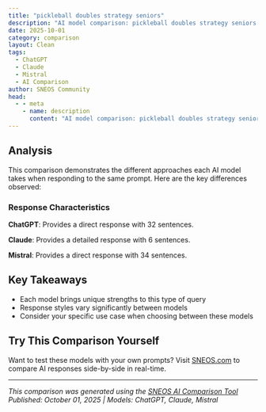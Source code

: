 ```yaml
---
title: "pickleball doubles strategy seniors"
description: "AI model comparison: pickleball doubles strategy seniors..."
date: 2025-10-01
category: comparison
layout: Clean
tags:
  - ChatGPT
  - Claude
  - Mistral
  - AI Comparison
author: SNEOS Community
head:
  - - meta
    - name: description
      content: "AI model comparison: pickleball doubles strategy seniors..."
---
```


<ChatComparison
  title="pickleball doubles strategy seniors"
  prompt="pickleball doubles strategy seniors"
  :responses='{
    "ChatGPT": "Certainly! Here are some pickleball doubles strategies specifically tailored for senior players, focusing on maximizing strengths while minimizing strain and risk of injury:\n\n### 1. **Positioning and Court Coverage**\n- **Stay near the Non-Volley Zone (NVZ) line:** This is often called the \u0022kitchen line.\u0022 Holding this position lets you intercept easy volleys and puts pressure on your opponents.\n- **Side-by-side formation:** Instead of one behind the other, stand side-by-side to cover the width of the court efficiently without overexerting.\n- **Communicate with partner:** Constantly talk to avoid confusion and cover the court better.\n\n### 2. **Shot Selection**\n- **Use soft shots:** Dinks (soft, controlled shots into the kitchen) force opponents to move and can create openings.\n- **Avoid power shots:** Seniors often benefit more from accuracy and placement rather than power.\n- **Lobs:** Use lobs sparingly to push opponents back, but avoid high lobs that force you to move a lot.\n- **Target opponent\u2019s weaker side:** Observe which opponent has a weaker backhand or movement and direct shots there.\n\n### 3. **Pace and Movement**\n- **Gentle and deliberate footwork:** Avoid quick, sudden sprints. Instead, use small, controlled steps to maintain balance and conserve energy.\n- **Stay relaxed:** Tension increases fatigue and injury risk.\n- **Use angles:** Play angled shots to open the court rather than straight drives that involve chasing the ball.\n\n### 4. **Serving and Returning**\n- **Consistent serves:** Focus on placing serves deep and near the sidelines rather than power serving.\n- **Returns deep:** Deep returns push opponents back rather than giving them easy volleys at the net.\n\n### 5. **Mental Strategy**\n- **Patience:** Wait for the right moment to attack rather than forcing shots.\n- **Play high-percentage shots:** Avoid unnecessary risks.\n- **Enjoy the game:** Keeping a positive attitude reduces stress and improves performance.\n\n### 6. **Physical Preparation**\n- **Warm up and stretch:** Seniors should always properly warm up and stretch to prevent injury.\n- **Stay hydrated:** Helps maintain energy throughout the game.\n\n---\n\n### Summary Tips:\n- Stay close to the kitchen line.\n- Use dinks and placement over power.\n- Communicate constantly.\n- Play smart and conserve energy.\n- Watch opponents for weaknesses.\n\nWould you like specific drills or partner exercises to practice these strategies?",
    "Claude": "Here are key pickleball doubles strategies tailored for senior players:\n\n## **Court Positioning**\n\n**Stay Side-by-Side**\n- Move as a unit across the court\n- Maintain parallel positioning to avoid gaps\n- Both players should be at the same depth (both at baseline or both at kitchen line)\n\n**Get to the Kitchen Line**\n- This is the most important strategic position in pickleball\n- Move forward together after serving/returning\n- Control the net to put pressure on opponents\n\n## **Shot Selection \u0026 Placement**\n\n**Third Shot Strategy**\n- Use soft drop shots to neutralize aggressive returns\n- Aim for the opponent\u0027s feet or the kitchen\n- Be patient - it may take several shots to get to the net\n\n**Target the Middle**\n- Hit between opponents to create confusion\n- Forces communication and often results in weaker returns\n- Reduces sharp angles\n\n**Dink Game Excellence**\n- Master soft, controlled shots at the kitchen\n- Keep dinks low and in the kitchen zone\n- Use dinks to move opponents and create openings\n\n## **Communication \u0026 Teamwork**\n\n**Call Shots Clearly**\n- \u0022Mine!\u0022 or \u0022Yours!\u0022 on balls down the middle\n- \u0022Switch!\u0022 when crossing sides\n- \u0022Up!\u0022 or \u0022Back!\u0022 for positioning\n\n**Cover Your Partner**\n- If partner moves wide, slide over to cover the middle\n- Back up partner on difficult shots\n\n## **Senior-Specific Adaptations**\n\n**Energy Conservation**\n- Choose placement over power\n- Let difficult balls go out rather than making risky plays\n- Use strategy and patience instead of athleticism\n\n**Leverage Experience**\n- Focus on consistency over winners\n- Use angles and placement rather than speed\n- Force opponents into errors rather than hitting outright winners\n\n## **Common Formations**\n\n**Both Back (Defensive)**\n- Used when receiving serve or under pressure\n- Both players at baseline\n- Focus on getting back to offensive position\n\n**Both Up (Offensive)**\n- The ideal position - both at kitchen line\n- Maximum court coverage and attack options\n- Can hit down on opponents\u0027 shots\n\n**One Up, One Back**\n- Temporary transition position only\n- Move quickly to get both players at same level\n\n## **Key Tips for Seniors**\n\n- **Patience is power** - let the point develop\n- **Consistency beats power** - keep the ball in play\n- **Use soft hands** - many points are won with finesse, not force\n- **Watch the ball** - focus on clean contact\n- **Stay positive** - encourage your partner throughout the match\n\nThe key to senior doubles success is playing smart, staying consistent, and using experience and strategy to overcome any physical limitations.",
    "Mistral": "Pickleball doubles strategy for seniors focuses on smart positioning, consistent play, and effective communication. Here are some key strategies to consider:\n\n1. **Positioning and Court Awareness:**\n   - Always try to be in the ready position (feet shoulder-width apart, knees slightly bent, paddle up) when your opponents are about to hit the ball.\n   - The player in the backcourt should generally stay in the middle, while the player at the non-volley zone (NVZ) line should move side to side to cover shots.\n   - Avoid being drawn out of position by opponents\u0027 lobs or drops.\n\n2. **Consistent and Smart Shots:**\n   - Focus on consistency rather than power. Keep the ball in play and make your opponents make the mistakes.\n   - Use soft shots and dinks (gentle shots that just clear the net and land in the NVZ) to set up points.\n   - Be patient and wait for the right opportunity to put away a winner.\n\n3. **Communication:**\n   - Clearly communicate \u0022yours\u0022 or \u0022mine\u0022 to avoid confusion and ensure that one player takes the shot.\n   - Use signals or calls to indicate when you\u0027re going to lob, drive, or poach.\n\n4. **Serve and Return:**\n   - Develop a consistent and reliable serve. Consider using a high soft serve to make your opponents generate their own power, which can lead to errors.\n   - When returning serve, focus on getting the serve deep and in play. Aim for the baseline or the opponent\u0027s backhand.\n\n5. **Third Shot Strategy:**\n   - The third shot in pickleball is crucial. Instead of driving the ball, consider hitting a soft shot or drop shot to get to the NVZ line.\n\n6. **Poaching and Switching:**\n   - Be ready to poach (take a shot that\u0027s hit towards your partner) when the opportunity arises, but communicate with your partner to avoid confusion.\n   - Don\u0027t be afraid to switch positions with your partner when necessary, but again, communicate clearly.\n\n7. **Adapt to Your Opponents:**\n   - Pay attention to your opponents\u0027 strengths and weaknesses. If one opponent has a weak backhand, for example, target that side more frequently.\n\n8. **Fitness and Warm-up:**\n   - Ensure you\u0027re properly warmed up before playing to prevent injuries.\n   - Maintain good hydration and take breaks when needed.\n\n9. **Have Fun:**\n   - Remember, the most important thing is to have fun and enjoy the game with your partner.\n\n10. **Practice and Drills:**\n   - Regularly practice and drill with your partner to improve your skills and build chemistry on the court."
  }'
  published-date="17:45"
/>

## Analysis

This comparison demonstrates the different approaches each AI model takes when responding to the same prompt. Here are the key differences observed:

### Response Characteristics

**ChatGPT**: Provides a direct response with 32 sentences. 

**Claude**: Provides a detailed response with 6 sentences. 

**Mistral**: Provides a direct response with 34 sentences. 

## Key Takeaways

- Each model brings unique strengths to this type of query
- Response styles vary significantly between models
- Consider your specific use case when choosing between these models

## Try This Comparison Yourself

Want to test these models with your own prompts? Visit [SNEOS.com](https://sneos.com) to compare AI responses side-by-side in real-time.

---

*This comparison was generated using the [SNEOS AI Comparison Tool](https://sneos.com)*
*Published: October 01, 2025 | Models: ChatGPT, Claude, Mistral*
